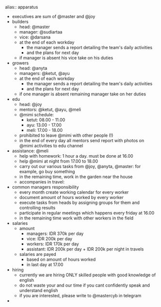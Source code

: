 alias:: apparatus

- executives are sum of @master and @joy
- builders
	- head: @master
	- manager: @sudiartaa
	- vice: @darsana
	- at the end of each workday
		- the manager sends a report detailing the team's daily activities
		- and the plans for next day
	- if manager is absent his vice take on his duties
- growers
	- head: @anyta
	- managers: @ketut, @ayu
	- at the end of each workday
		- the manager sends a report detailing the team's daily activities
		- and the plans for next day
	- if one manager is absent remaining manager take on her duties
- edu
	- head: @joy
	- mentors: @ketut, @ayu, @meli
	- @mimi schedule:
		- ketut: 08.00 - 11.00
		- ayu: 13.00 - 17.00
		- meli: 17.00 - 18.00
	- prohibited to leave @mimi with other people (!)
	- in the end of every day all mentors send report with photos on @mimi activities to edu channel
- assistance: @meli
	- help with homework: 1 hour a day. must be done at 16.00
	- help @mimi at night from 17.00 to 18.00
	- carry out our various tasks from @joy, @anyta, @master: for example, go buy something
	- in the remaining time, work in the garden near the house
	- accompanies in travel:
- common managers responsibility
	- every month create working calendar for every worker
	- document amount of hours worked by every worker
	- execute tasks from heads by assigning groups for them and controlling results
	- participate in regular meetings which happens every friday at 16.00
	- in the remaining time work with other workers in the field
- salaries
	- amount
		- managers: IDR 370k per day
		- vice: IDR 200k per day
		- workers: IDR 170k per day
		- assistant: IDR 200k per day + IDR 200k per night in travels
	- salaries are payed
		- based on amount of hours worked
		- in last day at 17.00
- hiring
	- currently we are hiring ONLY skilled people with good knowledge of english
	- do not waste your and our time if you cant confidently speak and understand english
	- if you are interested, please write to @mastercyb in telegram
-
